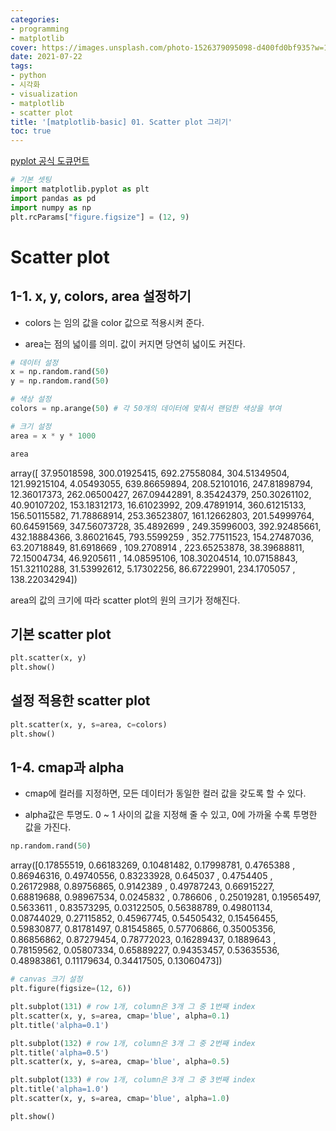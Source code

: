 ```yaml
---
categories:
- programming
- matplotlib
cover: https://images.unsplash.com/photo-1526379095098-d400fd0bf935?w=1920&h=1080&fit=crop
date: 2021-07-22
tags:
- python
- 시각화
- visualization
- matplotlib
- scatter plot
title: '[matplotlib-basic] 01. Scatter plot 그리기'
toc: true
---
```


[pyplot 공식 도큐먼트](https://matplotlib.org/api/_as_gen/matplotlib.pyplot.plot.html#matplotlib.pyplot.plot)

```python
# 기본 셋팅
import matplotlib.pyplot as plt
import pandas as pd
import numpy as np
plt.rcParams["figure.figsize"] = (12, 9)
```

# Scatter plot

## 1-1. x, y, colors, area 설정하기

* colors 는 임의 값을 color 값으로 적용시켜 준다.

* area는 점의 넓이를 의미. 값이 커지면 당연히 넓이도 커진다.

```python
# 데이터 설정
x = np.random.rand(50)
y = np.random.rand(50)

# 색상 설정
colors = np.arange(50) # 각 50개의 데이터에 맞춰서 랜덤한 색상을 부여

# 크기 설정
area = x * y * 1000
```

```python
area
```


array([ 37.95018598, 300.01925415, 692.27558084, 304.51349504,
       121.99215104,   4.05493055, 639.86659894, 208.52101016,
       247.81898794,  12.36017373, 262.06500427, 267.09442891,
         8.35424379, 250.30261102,  40.90107202, 153.18312173,
        16.61023992, 209.47891914, 360.61215133, 156.50115582,
        71.78868914, 253.36523807, 161.12662803, 201.54999764,
        60.64591569, 347.56073728,  35.4892699 , 249.35996003,
       392.92485661, 432.18884366,   3.86021645, 793.5599259 ,
       352.77511523, 154.27487036,  63.20718849,  81.6918669 ,
       109.2708914 , 223.65253878,  38.39688811,  72.15004734,
        46.9205611 ,  14.08595106, 108.30204514,  10.07158843,
       151.32110288,  31.53992612,   5.17302256,  86.67229901,
       234.1705057 , 138.22034294])

area의 값의 크기에 따라 scatter plot의 원의 크기가 정해진다.

## 기본 scatter plot

```python
plt.scatter(x, y)
plt.show()
```



## 설정 적용한 scatter plot

```python
plt.scatter(x, y, s=area, c=colors)
plt.show()
```



## 1-4. cmap과 alpha

* cmap에 컬러를 지정하면, 모든 데이터가 동일한 컬러 값을 갖도록 할 수 있다.

* alpha값은 투명도. 0 ~ 1 사이의 값을 지정해 줄 수 있고, 0에 가까울 수록 투명한 값을 가진다.

```python
np.random.rand(50)
```


array([0.17855519, 0.66183269, 0.10481482, 0.17998781, 0.4765388 ,
       0.86946316, 0.49740556, 0.83233928, 0.645037  , 0.4754405 ,
       0.26172988, 0.89756865, 0.9142389 , 0.49787243, 0.66915227,
       0.68819688, 0.98967534, 0.0245832 , 0.786606  , 0.25019281,
       0.19565497, 0.5633611 , 0.83573295, 0.03122505, 0.56388789,
       0.49801134, 0.08744029, 0.27115852, 0.45967745, 0.54505432,
       0.15456455, 0.59830877, 0.81781497, 0.81545865, 0.57706866,
       0.35005356, 0.86856862, 0.87279454, 0.78772023, 0.16289437,
       0.1889643 , 0.78159562, 0.05807334, 0.65889227, 0.94353457,
       0.53635536, 0.48983861, 0.11179634, 0.34417505, 0.13060473])


```python
# canvas 크기 설정
plt.figure(figsize=(12, 6))

plt.subplot(131) # row 1개, column은 3개 그 중 1번째 index
plt.scatter(x, y, s=area, cmap='blue', alpha=0.1)
plt.title('alpha=0.1')

plt.subplot(132) # row 1개, column은 3개 그 중 2번째 index
plt.title('alpha=0.5')
plt.scatter(x, y, s=area, cmap='blue', alpha=0.5)

plt.subplot(133) # row 1개, column은 3개 그 중 3번째 index
plt.title('alpha=1.0')
plt.scatter(x, y, s=area, cmap='blue', alpha=1.0)

plt.show()
```


